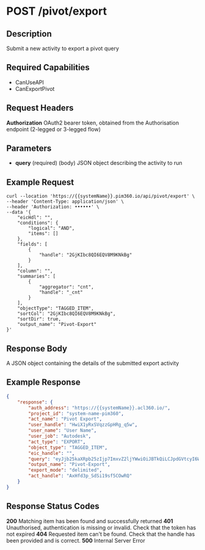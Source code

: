 # POST /pivot/export

## Description
Submit a new activity to export a pivot query

## Required Capabilities
* CanUseAPI
* CanExportPivot

## Request Headers

**Authorization** OAuth2 bearer token, obtained from the Authorisation endpoint (2-legged or 3-legged flow)

## Parameters
* **query** (required) (body) JSON object describing the activity to run


## Example Request
```
curl --location 'https://{{systemName}}.pim360.io/api/pivot/export' \
--header 'Content-Type: application/json' \
--header 'Authorization: ••••••' \
--data '{
    "eicHdl": "",
    "conditions": {
        "logical": "AND",
        "items": []
    },
    "fields": [
        {
            "handle": "2GjKIbc8QI6EQV8M9KNkBg"
        }
    ],
    "column": "",
    "summaries": [
        {
            "aggregator": "cnt",
            "handle": "_cnt"
        }
    ],
    "objectType": "TAGGED_ITEM",
    "sortCol": "2GjKIbc8QI6EQV8M9KNkBg",
    "sortDir": true,
    "output_name": "Pivot-Export"
}'
```

## Response Body
A JSON object containing the details of the submitted export activity

## Example Response
```JSON
{
    "response": {
        "auth_address": "https://{{systemName}}.acl360.io/",
        "project_id": "system-name-pim360",
        "act_name": "Pivot Export",
        "user_handle": "HwiX1yRxSVqzzGpHRg_q5w",
        "user_name": "User Name",
        "user_job": "Autodesk",
        "act_type": "EXPORT",
        "object_type": "TAGGED_ITEM",
        "eic_handle": "",
        "query": "eyJjb25kaXRpb25zIjp7ImxvZ2ljYWwiOiJBTkQiLCJpdGVtcyI6W119LCJmaWVsZHMiOlt7ImhhbmRsZSI6IjJHaktJYmM4UUk2RVFWOE05S05rQmcifV0sImNvbHVtbiI6IiIsInN1bW1hcmllcyI6W3siYWdncmVnYXRvciI6ImNudCIsImhhbmRsZSI6Il9jbnQifV0sIm9iamVjdFR5cGUiOiJUQUdHRURfSVRFTSIsImNhbGxlZSI6InBpdm90Iiwic29ydENvbCI6IjJHaktJYmM4UUk2RVFWOE05S05rQmciLCJzb3J0RGlyIjp0cnVlLCJyZXF1aXJlR3JvdXBpbmdzIjp0cnVlfQ==",
        "output_name": "Pivot-Export",
        "export_mode": "delimited",
        "act_handle": "AxHfd3p_SdSi19sf5COwRQ"
    }
}
```


## Response Status Codes
**200** Matching item has been found and successfully returned
**401** Unauthorised, authentication is missing or invalid. Check that the token has not expired
**404** Requested item can't be found. Check that the handle has been provided and is correct.
**500** Internal Server Error


